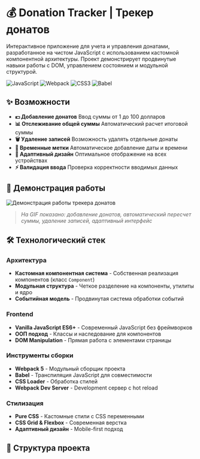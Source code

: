 # 💰 Donation Tracker | Трекер донатов

Интерактивное приложение для учета и управления донатами, разработанное на чистом JavaScript с использованием кастомной компонентной архитектуры. Проект демонстрирует продвинутые навыки работы с DOM, управлением состоянием и модульной структурой.

![JavaScript](https://img.shields.io/badge/JavaScript-F7DF1E?style=for-the-badge&logo=javascript&logoColor=black)
![Webpack](https://img.shields.io/badge/Webpack-8DD6F9?style=for-the-badge&logo=webpack&logoColor=black)
![CSS3](https://img.shields.io/badge/CSS3-1572B6?style=for-the-badge&logo=css3&logoColor=white)
![Babel](https://img.shields.io/badge/Babel-F9DC3E?style=for-the-badge&logo=babel&logoColor=black)

## ✨ Возможности

- **💵 Добавление донатов** Ввод суммы от 1 до 100 долларов
- **📊 Отслеживание общей суммы** Автоматический расчет итоговой суммы
- **🗑️ Удаление записей** Возможность удалять отдельные донаты
- **📅 Временные метки** Автоматическое добавление даты и времени
- **📱 Адаптивный дизайн** Оптимальное отображение на всех устройствах
- **⚡ Валидация ввода** Проверка корректности вводимых данных

## 🎥 Демонстрация работы

<!-- ВСТАВЬТЕ ВАШУ GIF-АНИМАЦИЮ ЗДЕСЬ -->
![Демонстрация работы трекера донатов](./donate.gif)
<!-- ЗАМЕНИТЕ ВЫШЕСТОЯЩУЮ ССЫЛКУ НА ВАШУ REAL GIF -->

> *На GIF показано: добавление донатов, автоматический пересчет суммы, удаление записей, адаптивный интерфейс*

## 🛠️ Технологический стек

### Архитектура
- **Кастомная компонентная система** - Собственная реализация компонентов (класс `Component`)
- **Модульная структура** - Четкое разделение на компоненты, утилиты и ядро
- **Событийная модель** - Продвинутая система обработки событий

### Frontend
- **Vanilla JavaScript ES6+** - Современный JavaScript без фреймворков
- **ООП подход** - Классы и наследование для компонентов
- **DOM Manipulation** - Прямая работа с элементами страницы

### Инструменты сборки
- **Webpack 5** - Модульный сборщик проекта
- **Babel** - Транспиляция JavaScript для совместимости
- **CSS Loader** - Обработка стилей
- **Webpack Dev Server** - Development сервер с hot reload

### Стилизация
- **Pure CSS** - Кастомные стили с CSS переменными
- **CSS Grid & Flexbox** - Современная верстка
- **Адаптивный дизайн** - Mobile-first подход

## 📁 Структура проекта
